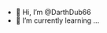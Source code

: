 - 👋 Hi, I’m @DarthDub66
- 🌱 I’m currently learning ...


<!---
DarthDub66/DarthDub66 is a ✨ special ✨ repository because its `README.md` (this file) appears on your GitHub profile.
You can click the Preview link to take a look at your changes.
--->

